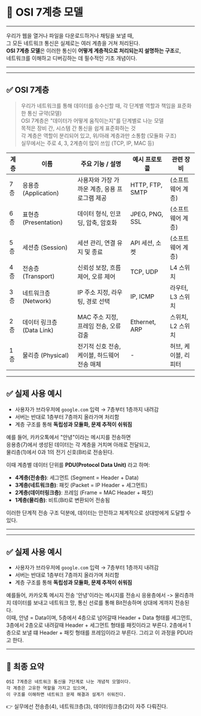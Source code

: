 # 🧱 OSI 7계층 모델

---

우리가 웹을 열거나 파일을 다운로드하거나 채팅을 보낼 때,  
그 모든 네트워크 통신은 실제로는 여러 계층을 거쳐 처리된다.  
**OSI 7계층 모델**은 이러한 통신이 **어떻게 계층적으로 처리되는지 설명하는 구조**로,  
네트워크를 이해하고 디버깅하는 데 필수적인 기초 개념이다.

---

---

## ✅ OSI 7계층

> 우리가 네트워크를 통해 데이터를 송수신할 때, 각 단계별 역할과 책임을 표준화한 통신 규약(모델)  
> OSI 7계층은 "데이터가 어떻게 움직이는지"를 단계별로 나눈 모델  
> 목적은 장비 간, 시스템 간 통신을 쉽게 표준화하는 것  
> 각 계층은 역할이 분리되어 있고, 위/아래 계층과만 소통함 (모듈화 구조)  
> 실무에서는 주로 4, 3, 2계층이 많이 쓰임 (TCP, IP, MAC 등)  

| 계층 | 이름                    | 주요 기능 / 설명                      | 예시 프로토콜     | 관련 장비             |
|------|-------------------------|---------------------------------------|------------------|------------------------|
| 7층  | 응용층 (Application)     | 사용자와 가장 가까운 계층, 응용 프로그램 제공 | HTTP, FTP, SMTP | (소프트웨어 계층)      |
| 6층  | 표현층 (Presentation)    | 데이터 형식, 인코딩, 압축, 암호화            | JPEG, PNG, SSL   | (소프트웨어 계층)      |
| 5층  | 세션층 (Session)         | 세션 관리, 연결 유지 및 종료               | API 세션, 소켓     | (소프트웨어 계층)      |
| 4층  | 전송층 (Transport)       | 신뢰성 보장, 흐름 제어, 오류 제어           | TCP, UDP         | L4 스위치              |
| 3층  | 네트워크층 (Network)      | IP 주소 지정, 라우팅, 경로 선택             | IP, ICMP         | 라우터, L3 스위치       |
| 2층  | 데이터 링크층 (Data Link) | MAC 주소 지정, 프레임 전송, 오류 검출        | Ethernet, ARP    | 스위치, L2 스위치       |
| 1층  | 물리층 (Physical)         | 전기적 신호 전송, 케이블, 하드웨어 전송 매체     | -                | 허브, 케이블, 리피터    |

---

## ✅ 실제 사용 예시

- 사용자가 브라우저에 `google.com` 입력 → 7층부터 1층까지 내려감  
- 서버는 반대로 1층부터 7층까지 올라가며 처리함  
- 계층 구조를 통해 **독립성과 모듈화, 문제 추적이 쉬워짐**

예를 들어, 카카오톡에서 "안녕"이라는 메시지를 전송하면  
응용층(7)에서 생성된 데이터는 각 계층을 거치며 아래로 전달되고,  
물리층(1)에서 0과 1의 전기 신호(Bit)로 전송된다.

이때 계층별 데이터 단위를 **PDU(Protocol Data Unit)** 라고 하며:

- **4계층(전송층)**: 세그먼트 (Segment = Header + Data)  
- **3계층(네트워크층)**: 패킷 (Packet = IP Header + 세그먼트)  
- **2계층(데이터링크층)**: 프레임 (Frame = MAC Header + 패킷)  
- **1계층(물리층)**: 비트(Bit)로 변환되어 전송됨

이러한 단계적 전송 구조 덕분에, 데이터는 안전하고 체계적으로 상대방에게 도달할 수 있다.

---

---

## ✅ 실제 사용 예시

- 사용자가 브라우저에 `google.com` 입력 → 7층부터 1층까지 내려감
- 서버는 반대로 1층부터 7층까지 올라가며 처리함
- 계층 구조를 통해 **독립성과 모듈화, 문제 추적이 쉬워짐**

예를들어, 카카오톡 메시지 전송 '안녕'이라는 메시지를 전송시 응용층에서 -> 물리층까지 데이터를 보내고 네트워크 망, 통신 선로를 통해 Bit전송하며 상대에 게까지 전송된다.  
이때, 안녕 = Data이며, 5층에서 4층으로 넘어갈때 Header + Data 형태를 세그먼트, 3층에서 2층오로 내려갈때 Header + 세그먼트 형태를 패킷이라고 부른다. 
2층에서 1층으로 보낼 떄 Header + 패킷 형태를 프레임이라고 부른다. 그리고 이 과정을 PDU라고 한다.

---

## 🧠 최종 요약

```
OSI 7계층은 네트워크 통신을 7단계로 나눈 개념적 모델이다.  
각 계층은 고유한 역할을 가지고 있으며,  
이 구조를 이해하면 네트워크 문제 해결과 설계가 쉬워진다.
```

👉 실무에선 전송층(4), 네트워크층(3), 데이터링크층(2)이 자주 다뤄진다.